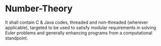 # Number-Theory
It shall contain C &amp; Java codes, threaded and non-threaded (wherever applicable), targeted to be used to satisfy modular requirements in solving Euler problems and generally enhancing programs from a computational standpoint.
